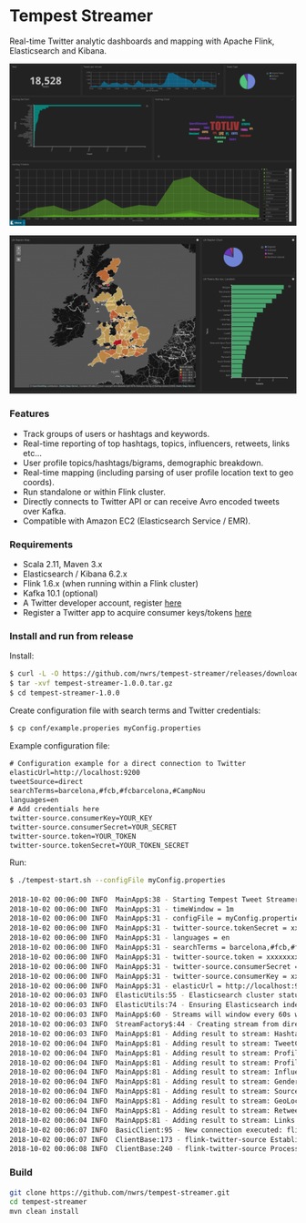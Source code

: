 # Tempest Streamer

Real-time Twitter analytic dashboards and mapping with Apache Flink, Elasticsearch and Kibana.

![Example Output](https://github.com/nwrs/tempest-streamer/blob/master/docs/images/screenshots/kibana-screenshot.jpg)

![Example Output](https://github.com/nwrs/tempest-streamer/blob/master/docs/images/screenshots/uk-mapping.jpg)


### Features

* Track groups of users or hashtags and keywords.
* Real-time reporting of top hashtags, topics, influencers, retweets, links etc...
* User profile topics/hashtags/bigrams, demographic breakdown.
* Real-time mapping (including parsing of user profile location text to geo coords).
* Run standalone or within Flink cluster.
* Directly connects to Twitter API or can receive Avro encoded tweets over Kafka.
* Compatible with Amazon EC2 (Elasticsearch Service / EMR).

### Requirements

* Scala 2.11, Maven 3.x
* Elasticsearch / Kibana 6.2.x
* Flink 1.6.x (when running within a Flink cluster)
* Kafka 10.1 (optional)
* A Twitter developer account, register [here](https://developer.twitter.com/en/apply/user)
* Register a Twitter app to acquire consumer keys/tokens [here](https://apps.twitter.com)


### Install and run from release

Install:

``` bash
$ curl -L -O https://github.com/nwrs/tempest-streamer/releases/download/release-1.0/tempest-streamer-1.0.0.tar.gz
$ tar -xvf tempest-streamer-1.0.0.tar.gz
$ cd tempest-streamer-1.0.0
```

Create configuration file with search terms and Twitter credentials:

``` bash
$ cp conf/example.properies myConfig.properties
```

Example configuration file:
```
# Configuration example for a direct connection to Twitter
elasticUrl=http://localhost:9200
tweetSource=direct
searchTerms=barcelona,#fcb,#fcbarcelona,#CampNou
languages=en
# Add credentials here
twitter-source.consumerKey=YOUR_KEY
twitter-source.consumerSecret=YOUR_SECRET
twitter-source.token=YOUR_TOKEN
twitter-source.tokenSecret=YOUR_TOKEN_SECRET
```

Run:

```` bash
$ ./tempest-start.sh --configFile myConfig.properties

2018-10-02 00:06:00 INFO  MainApp$:38 - Starting Tempest Tweet Streamer...
2018-10-02 00:06:00 INFO  MainApp$:31 - timeWindow = 1m
2018-10-02 00:06:00 INFO  MainApp$:31 - configFile = myConfig.properties
2018-10-02 00:06:00 INFO  MainApp$:31 - twitter-source.tokenSecret = xxxxxxxxxxxxx
2018-10-02 00:06:00 INFO  MainApp$:31 - languages = en
2018-10-02 00:06:00 INFO  MainApp$:31 - searchTerms = barcelona,#fcb,#fcbarcelona,#CampNou
2018-10-02 00:06:00 INFO  MainApp$:31 - twitter-source.token = xxxxxxxxxxxxx
2018-10-02 00:06:00 INFO  MainApp$:31 - twitter-source.consumerSecret = xxxxxxxxxxxxx
2018-10-02 00:06:00 INFO  MainApp$:31 - twitter-source.consumerKey = xxxxxxxxxxxxx
2018-10-02 00:06:00 INFO  MainApp$:31 - elasticUrl = http://localhost:9200
2018-10-02 00:06:03 INFO  ElasticUtils:55 - Elasticsearch cluster status: yellow
2018-10-02 00:06:03 INFO  ElasticUtils:74 - Ensuring Elasticsearch indexes
2018-10-02 00:06:03 INFO  MainApp$:60 - Streams will window every 60s with parallelism of 1
2018-10-02 00:06:03 INFO  StreamFactory$:44 - Creating stream from direct Twitter connection.
2018-10-02 00:06:03 INFO  MainApp$:81 - Adding result to stream: Hashtags - Windowed count of hashtags
2018-10-02 00:06:04 INFO  MainApp$:81 - Adding result to stream: TweetCount - Windowed count of tweet by type
2018-10-02 00:06:04 INFO  MainApp$:81 - Adding result to stream: ProfileTopics - Windowed count of user profile topics
2018-10-02 00:06:04 INFO  MainApp$:81 - Adding result to stream: ProfileBigrams - Windowed count of user profile bigrams
2018-10-02 00:06:04 INFO  MainApp$:81 - Adding result to stream: Influencers - Windowed top 10 users by followers
2018-10-02 00:06:04 INFO  MainApp$:81 - Adding result to stream: Gender - Windowed breakdown of user gender
2018-10-02 00:06:04 INFO  MainApp$:81 - Adding result to stream: Source - Windowed breakdown of tweet app/device/platform source
2018-10-02 00:06:04 INFO  MainApp$:81 - Adding result to stream: GeoLocation - Windowed geo locations parsed from user profile location text
2018-10-02 00:06:04 INFO  MainApp$:81 - Adding result to stream: Retweets - Windowed count of top retweets
2018-10-02 00:06:04 INFO  MainApp$:81 - Adding result to stream: Links - Windowed count of tweeted weblinks
2018-10-02 00:06:07 INFO  BasicClient:95 - New connection executed: flink-twitter-source, endpoint: /1.1/statuses/filter.json?delimited=length&stall_warnings=true
2018-10-02 00:06:07 INFO  ClientBase:173 - flink-twitter-source Establishing a connection
2018-10-02 00:06:08 INFO  ClientBase:240 - flink-twitter-source Processing connection data
````



### Build

``` bash
git clone https://github.com/nwrs/tempest-streamer.git
cd tempest-streamer
mvn clean install
```


